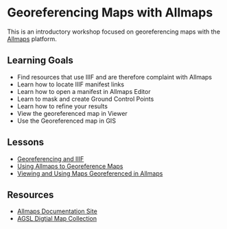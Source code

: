 # Georeferencing Maps with Allmaps

This is an introductory workshop focused on georeferencing
maps with the [Allmaps](allmaps.org) platform.

## Learning Goals

* Find resources that use IIIF and are therefore complaint with Allmaps
* Learn how to locate IIIF manifest links
* Learn how to open a manifest in Allmaps Editor
* Learn to mask and create Ground Control Points
* Learn how to refine your results
* View the georeferenced map in Viewer 
* Use the Georeferenced map in GIS

## Lessons

- [Georeferencing and IIIF](/Georef-and-IIIF.md)
- [Using Allmaps to Georeference Maps](/Allmaps.md)
- [Viewing and Using Maps Georeferenced in Allmaps](/Viewer.md)

## Resources

* [Allmaps Documentation Site](https://allmaps.org/docs/introduction)
* [AGSL Digtial Map Collection](https://uwm.edu/lib-collections/agsl-digital-map-collection/)